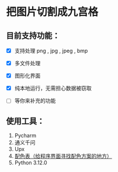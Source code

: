 # 把图片切割成九宫格

## 目前支持功能：
 -  [x] 支持处理 png , jpg , jpeg , bmp
 -  [x] 多文件处理
 -  [x] 图形化界面
 -  [x] 纯本地运行，无需担心数据被窃取
 -  [ ] 等你来补充的功能


## 使用工具： 
1. Pycharm
2. 通义千问
3. Upx
4. [配色表（给程序界面寻找配色方案的地方）](https://www.peisebiao.com)
5. Python 3.12.0
